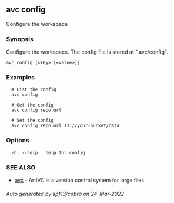 ## avc config

Configure the workspace

### Synopsis

Configure the workspace. The config file is stored at ".avc/config".

```
avc config [<key> [<value>]]
```

### Examples

```
  # List the config
  avc config

  # Get the config
  avc config repo.url

  # Set the config
  avc config repo.url s3://your-bucket/data
```

### Options

```
  -h, --help   help for config
```

### SEE ALSO

* [avc](/commands/avc/)	 - ArtiVC is a version control system for large files

###### Auto generated by spf13/cobra on 24-Mar-2022
